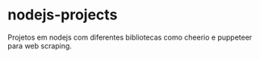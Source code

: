 # nodejs-projects
Projetos em nodejs com diferentes bibliotecas como cheerio e puppeteer para web scraping.
